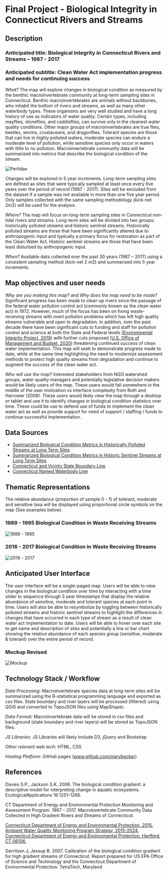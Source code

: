 # Final Project -  Biological Integrity in Connecticut Rivers and Streams

## Description
 
### Anticipated title: Biological Integrity in Connecticut Rivers and Streams – 1987 - 2017
### Anticipated subtitle: Clean Water Act implementation progress and needs for continuing success

 *What?* The map will explore changes in biological condition as measured by the benthic macroinvertebrate community at long-term sampling sites in Connecticut.  Benthic macroinvertebrates are animals without backbones, who inhabit the bottom of rivers and streams, as well as many other waterbody types. These organisms are very well studied and have a long history of use as indicators of water quality. Certain types, including mayflies, stoneflies, and caddisflies, can survive only in the cleanest water quality conditions. Other major groups of macroinvertebrates are true flies, beetles, worms, crustaceans, and dragonflies.  Tolerant species are those that can live in highly polluted waters, moderate species can endure a moderate level of pollution, while sensitive species only occur in waters with little to no pollution.  Macroinvertebrate community data will be summarized into metrics that describe the biological condition of the stream.

![Perlidae](finalPrjData/Perlidae_CourtesyPeteZaidel.jpg)

Changes will be explored in 5 year increments.  Long-term sampling sites are defined as sites that were typically sampled at least once every five years over the period of record (1987 - 2017).  Sites will be excluded from the dataset if a sample was not available in more than one five year period.  Only samples collected with the same sampling methodology (kick-net 2m2) will be used for the analysis.
 
 *Where?*  The map will focus on long-term sampling sites in Connecticut non-tidal rivers and streams.  Long-term sites will be divided into two groups:  historically polluted streams and historic sentinel streams.  Historically polluted streams are those that have been significantly altered due to anthropogenic input and typically a primary focus for restoration as part of the Clean Water Act.  Historic sentinel streams are those that have been least disturbed by anthropogenic input. 
 
 *When?* Available data collected over the past 30 years (1987 – 2017) using a consistent sampling method (kick-net 2 m2) and summarized into 5 year increments.
 
 ## Map objectives and user needs
 
 *Why are you making this map? and Why does the map need to be made?*  Significant progress has been made to clean up rivers since the passage of the federal water pollution control act (commonly known as the clean water act) in 1972.  However, much of the focus has been on fixing waste-receiving streams with overt pollution problems which has left high quality streams vulnerable and open to degradation.   In addition, over the past decade there have been significant cuts to funding and staff for pollution control and science at both the State and Federal levels [(Environmental Integrity Project, 2019)](https://environmentalintegrity.org/wp-content/uploads/2019/12/The-Thin-Green-Line-report-12.5.19.pdf) with further cuts proposed [(U.S. Office of Management and Budget, 2020)](https://www.whitehouse.gov/wp-content/uploads/2020/02/budget_fy21.pdf) threatening continued success of clean water implementation.  This map will seek to demonstrate progress made to date, while at the same time highlighting the need to modernize assessment methods to protect high quality streams from degradation and continue to augment the success of the clean water act.
 
 *Who will use the map?*  Interested stakeholders from NGO watershed groups, water quality managers and potentially legislative decision makers would be likely users of the map.  These users would fall somewhere in the middle of the user motivation vs interface complexity from Roth and Harrower (2008).   These users would likely view the map through a desktop or tablet and use it to identify changes in biological condition statistics over time.  These could be use to defend use of funds to implement the clean water act as well as provide support for need of support / staffing / funds to continue successful implementation.
 
 ## Data Sources
 
 - [Summarized Biological Condition Metrics in Historically Polluted Streams at Long Term Sites](finalPrjData/BCG5_Tier4And5_OverTime.csv)
- [Summarized Biological Condition Metrics in Historic Sentinel Streams at Long Term Sites](finalPrjData/BCG2_Tier2And4_OverTime.csv)
- [Connecticut and Vicinty State Boundary Line](https://portal.ct.gov/DEEP/GIS-and-Maps/Data/GIS-DATA)
- [Connecticut Named Waterbody Line]( https://portal.ct.gov/DEEP/GIS-and-Maps/Data/GIS-DATA)
 
 ## Thematic Representations

The relative abundance (proportion of sample 0 - 1) of tolerant, moderate and sensitive taxa will be displayed using proportional circle symbols on the map (See examples below).

 ### 1989 - 1995 Biological Condition in Waste Receiving Streams
 ![1989 - 1995](finalPrjData/1989_1995.jpeg)
 
 ### 2016 - 2017 Biological Condition in Waste Receiving Streams
 ![2016 - 2017](finalPrjData/2016_2017.jpeg)

## Anticipated User Interface

The user interface will be a single-paged map.  Users will be able to view changes in the biological condition over time by interacting with a time slider to sequence through 5 year timestamps that display the relative abundance of sensitive, moderate and tolerant species at each point in time.  Users will also be able to resymbolize by toggling between historically polluted streams and historic sentinel streams to highlight the differences in changes that have occurred in each type of stream as a result of clean water act implementation to date.  Users will be able to hover over each site to get name and description of sites and potentially a line or bar chart showing the relative abundance of each species group (sensitive, moderate & tolerant) over the entire period of record.

 ### Mockup Revised ###
![Mockup](finalPrjData/mockup.JPG)

## Technology Stack /  Workflow

*Data Processing:* Macroinvertebrate species data at long-term sites will be summarized using the R-statistical programming language and exported as csv files.  State boundary and river layers will be processed (filtered) using QGIS and converted to TopoJSON files using MapShaper.

*Data Format:* Macroinvertebrate data will be stored in csv files and background (state boundary and river layers) will be stored as TopoJSON files.

*JS Libraries:*  JS Libraries will likely include D3, jQuery and Bootstrap

*Other relevant web tech:* HTML, CSS

*Hosting Platform:* GitHub pages (www.github.com/marybecker)

 ## References

Davies S.P., Jackson S.K. 2006. The biological condition gradient: a descriptive model for interpreting change in aquatic ecosystems. EcologicalApplications 16:1251–1266.
 
CT Department of Energy and Environmental Protection Monitoring and Assessment Program.  1987 – 2017. Macroinvertebrate Community Data Collected in High Gradient Rivers and Streams of Connecticut. 

[Connecticut Department of Energy and Environmental Protection. 2015. Ambient Water Quality Monitoring Program Strategy, 2015-2024. Connecticut Department of Energy and Environmental Protection. Hartford, CT 06106.](https://portal.ct.gov/-/media/DEEP/water/water_quality_management/monitoringpubs/monstrategy20152024finalpdf.pdf?la=en)
 
Gerritsen J, Jessup B. 2007. Calibration of the biological condition gradient for high gradient streams of Connecticut. Report prepared for US EPA Office of Science and Technology and the Connecticut Department of Environmental Protection. TetraTech, Maryland 
